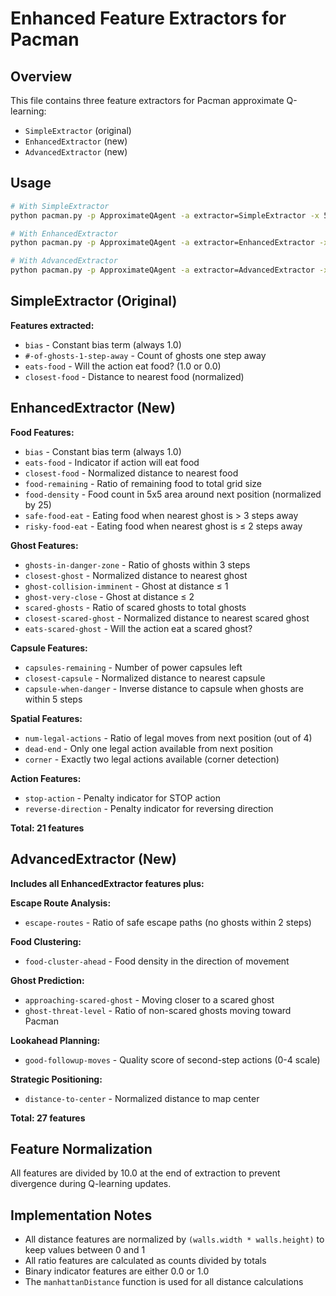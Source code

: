 # Enhanced Feature Extractors for Pacman

## Overview

This file contains three feature extractors for Pacman approximate Q-learning:
- `SimpleExtractor` (original)
- `EnhancedExtractor` (new)
- `AdvancedExtractor` (new)

## Usage

```bash
# With SimpleExtractor
python pacman.py -p ApproximateQAgent -a extractor=SimpleExtractor -x 50 -n 60 -l mediumGrid

# With EnhancedExtractor
python pacman.py -p ApproximateQAgent -a extractor=EnhancedExtractor -x 50 -n 60 -l mediumGrid

# With AdvancedExtractor
python pacman.py -p ApproximateQAgent -a extractor=AdvancedExtractor -x 100 -n 110 -l mediumGrid
```

## SimpleExtractor (Original)

**Features extracted:**
- `bias` - Constant bias term (always 1.0)
- `#-of-ghosts-1-step-away` - Count of ghosts one step away
- `eats-food` - Will the action eat food? (1.0 or 0.0)
- `closest-food` - Distance to nearest food (normalized)

## EnhancedExtractor (New)

**Food Features:**
- `bias` - Constant bias term (always 1.0)
- `eats-food` - Indicator if action will eat food
- `closest-food` - Normalized distance to nearest food
- `food-remaining` - Ratio of remaining food to total grid size
- `food-density` - Food count in 5x5 area around next position (normalized by 25)
- `safe-food-eat` - Eating food when nearest ghost is > 3 steps away
- `risky-food-eat` - Eating food when nearest ghost is ≤ 2 steps away

**Ghost Features:**
- `ghosts-in-danger-zone` - Ratio of ghosts within 3 steps
- `closest-ghost` - Normalized distance to nearest ghost
- `ghost-collision-imminent` - Ghost at distance ≤ 1
- `ghost-very-close` - Ghost at distance ≤ 2
- `scared-ghosts` - Ratio of scared ghosts to total ghosts
- `closest-scared-ghost` - Normalized distance to nearest scared ghost
- `eats-scared-ghost` - Will the action eat a scared ghost?

**Capsule Features:**
- `capsules-remaining` - Number of power capsules left
- `closest-capsule` - Normalized distance to nearest capsule
- `capsule-when-danger` - Inverse distance to capsule when ghosts are within 5 steps

**Spatial Features:**
- `num-legal-actions` - Ratio of legal moves from next position (out of 4)
- `dead-end` - Only one legal action available from next position
- `corner` - Exactly two legal actions available (corner detection)

**Action Features:**
- `stop-action` - Penalty indicator for STOP action
- `reverse-direction` - Penalty indicator for reversing direction

**Total: 21 features**

## AdvancedExtractor (New)

**Includes all EnhancedExtractor features plus:**

**Escape Route Analysis:**
- `escape-routes` - Ratio of safe escape paths (no ghosts within 2 steps)

**Food Clustering:**
- `food-cluster-ahead` - Food density in the direction of movement

**Ghost Prediction:**
- `approaching-scared-ghost` - Moving closer to a scared ghost
- `ghost-threat-level` - Ratio of non-scared ghosts moving toward Pacman

**Lookahead Planning:**
- `good-followup-moves` - Quality score of second-step actions (0-4 scale)

**Strategic Positioning:**
- `distance-to-center` - Normalized distance to map center

**Total: 27 features**

## Feature Normalization

All features are divided by 10.0 at the end of extraction to prevent divergence during Q-learning updates.

## Implementation Notes

- All distance features are normalized by `(walls.width * walls.height)` to keep values between 0 and 1
- All ratio features are calculated as counts divided by totals
- Binary indicator features are either 0.0 or 1.0
- The `manhattanDistance` function is used for all distance calculations